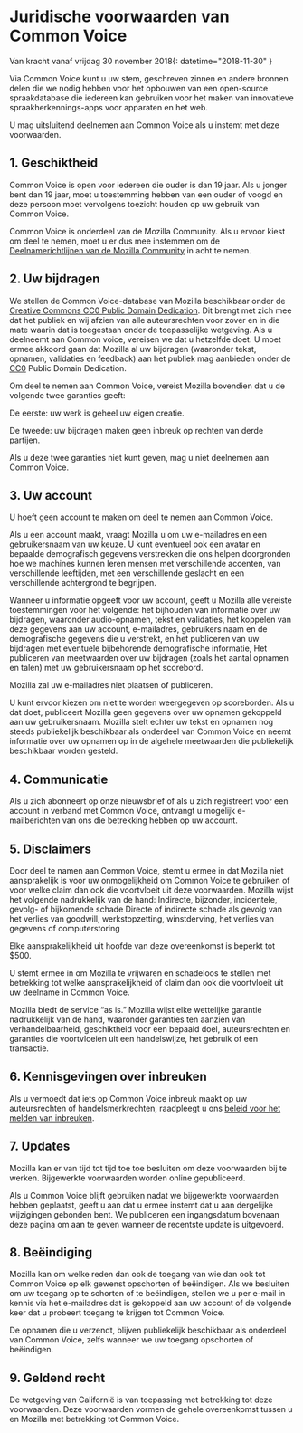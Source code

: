 # Juridische voorwaarden van Common Voice 

Van kracht vanaf vrijdag 30 november 2018{: datetime="2018-11-30" }

Via Common Voice kunt u uw stem, geschreven zinnen en andere bronnen delen die we nodig hebben voor het opbouwen van een open-source spraakdatabase die iedereen kan gebruiken voor het maken van innovatieve spraakherkennings-apps voor apparaten en het web.

U mag uitsluitend deelnemen aan Common Voice als u instemt met deze voorwaarden. 

## 1. Geschiktheid
Common Voice is open voor iedereen die ouder is dan 19 jaar. Als u jonger bent dan 19 jaar, moet u toestemming hebben van een ouder of voogd en deze persoon moet vervolgens toezicht houden op uw gebruik van Common Voice. 

Common Voice is onderdeel van de Mozilla Community. Als u ervoor kiest om deel te nemen, moet u er dus mee instemmen om de [Deelnamerichtlijnen van de Mozilla Community](https://www.mozilla.org/en-US/about/governance/policies/participation/) in acht te nemen. 

## 2. Uw bijdragen 
We stellen de Common Voice-database van Mozilla beschikbaar onder de [Creative Commons CC0 Public Domain Dedication](https://creativecommons.org/publicdomain/zero/1.0/). Dit brengt met zich mee dat het publiek en wij afzien van alle auteursrechten voor zover en in die mate waarin dat is toegestaan onder de toepasselijke wetgeving. Als u deelneemt aan Common voice, vereisen we dat u hetzelfde doet. U moet ermee akkoord gaan dat Mozilla al uw bijdragen (waaronder tekst, opnamen, validaties en feedback) aan het publiek mag aanbieden onder de [CC0](https://creativecommons.org/publicdomain/zero/1.0/) Public Domain Dedication. 

Om deel te nemen aan Common Voice, vereist Mozilla bovendien dat u de volgende twee garanties geeft: 

De eerste: uw werk is geheel uw eigen creatie.

De tweede: uw bijdragen maken geen inbreuk op rechten van derde partijen. 

Als u deze twee garanties niet kunt geven, mag u niet deelnemen aan Common Voice. 

## 3. Uw account
U hoeft geen account te maken om deel te nemen aan Common Voice. 

Als u een account maakt, vraagt Mozilla u om uw e-mailadres en een gebruikersnaam van uw keuze. U kunt eventueel ook een avatar en bepaalde demografisch gegevens verstrekken die ons helpen doorgronden hoe we machines kunnen leren mensen met verschillende accenten, van verschillende leeftijden, met een verschillende geslacht en een verschillende achtergrond te begrijpen.

Wanneer u informatie opgeeft voor uw account, geeft u Mozilla alle vereiste toestemmingen voor het volgende: 
het bijhouden van informatie over uw bijdragen, waaronder audio-opnamen, tekst en validaties, 
het koppelen van deze gegevens aan uw account, e-mailadres, gebruikers naam en de demografische gegevens die u verstrekt, en
het publiceren van uw bijdragen met eventuele bijbehorende demografische informatie,
Het publiceren van meetwaarden over uw bijdragen (zoals het aantal opnamen en talen) met uw gebruikersnaam op het scorebord.

Mozilla zal uw e-mailadres niet plaatsen of publiceren. 

U kunt ervoor kiezen om niet te worden weergegeven op scoreborden. Als u dat doet, publiceert Mozilla geen gegevens over uw opnamen gekoppeld aan uw gebruikersnaam. Mozilla stelt echter uw tekst en opnamen nog steeds publiekelijk beschikbaar als onderdeel van Common Voice en neemt informatie over uw opnamen op in de algehele meetwaarden die publiekelijk beschikbaar worden gesteld.

## 4. Communicatie
Als u zich abonneert op onze nieuwsbrief of als u zich registreert voor een account in verband met Common Voice, ontvangt u mogelijk e-mailberichten van ons die betrekking hebben op uw account. 

## 5. Disclaimers

Door deel te namen aan Common Voice, stemt u ermee in dat Mozilla niet aansprakelijk is voor uw onmogelijkheid om Common Voice te gebruiken of voor welke claim dan ook die voortvloeit uit deze voorwaarden. Mozilla wijst het volgende nadrukkelijk van de hand:
Indirecte, bijzonder, incidentele, gevolg- of bijkomende schade
Directe of indirecte schade als gevolg van het verlies van goodwill, werkstopzetting, winstderving, het verlies van gegevens of computerstoring

Elke aansprakelijkheid uit hoofde van deze overeenkomst is beperkt tot $500. 

U stemt ermee in om Mozilla te vrijwaren en schadeloos te stellen met betrekking tot welke aansprakelijkheid of claim dan ook die voortvloeit uit uw deelname in Common Voice. 

Mozilla biedt de service “as is.” Mozilla wijst elke wettelijke garantie nadrukkelijk van de hand, waaronder garanties ten aanzien van verhandelbaarheid, geschiktheid voor een bepaald doel, auteursrechten en garanties die voortvloeien uit een handelswijze, het gebruik of een transactie. 

## 6. Kennisgevingen over inbreuken
Als u vermoedt dat iets op Common Voice inbreuk maakt op uw auteursrechten of handelsmerkrechten, raadpleegt u ons [beleid voor het melden van inbreuken](https://www.mozilla.org/about/legal/report-infringement/).

## 7. Updates 
Mozilla kan er van tijd tot tijd toe toe besluiten om deze voorwaarden bij te werken. Bijgewerkte voorwaarden worden online gepubliceerd. 

Als u Common Voice blijft gebruiken nadat we bijgewerkte voorwaarden hebben geplaatst, geeft u aan dat u ermee instemt dat u aan dergelijke wijzigingen gebonden bent. We publiceren een ingangsdatum bovenaan deze pagina om aan te geven wanneer de recentste update is uitgevoerd. 

## 8. Beëindiging 
Mozilla kan om welke reden dan ook de toegang van wie dan ook tot Common Voice op elk gewenst opschorten of beëindigen. Als we besluiten om uw toegang op te schorten of te beëindigen, stellen we u per e-mail in kennis via het e-mailadres dat is gekoppeld aan uw account of de volgende keer dat u probeert toegang te krijgen tot Common Voice. 

De opnamen die u verzendt, blijven publiekelijk beschikbaar als onderdeel van Common Voice, zelfs wanneer we uw toegang opschorten of beëindigen. 

## 9. Geldend recht
De wetgeving van Californië is van toepassing met betrekking tot deze voorwaarden. Deze voorwaarden vormen de gehele overeenkomst tussen u en Mozilla met betrekking tot Common Voice.
